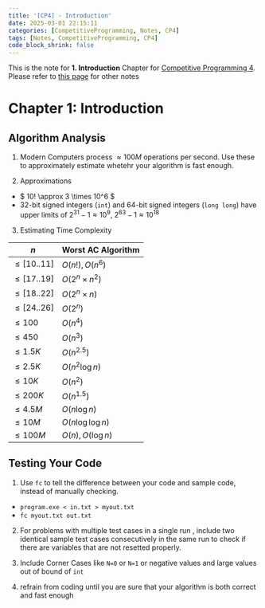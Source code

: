 ```yaml
---
title: '[CP4] - Introduction'
date: 2025-03-01 22:15:11
categories: [CompetitiveProgramming, Notes, CP4]
tags: [Notes, CompetitiveProgramming, CP4]
code_block_shrink: false
---
```


This is the note for **1. Introduction** Chapter for [Competitive Programming 4](https://cpbook.net/). Please refer to [this page](https://wfyishere.github.io/2025/03/01/Competitive-Programming4-Notes/
) for other notes

<!--more-->

# Chapter 1: Introduction

## Algorithm Analysis

1. Modern Computers process $\approx 100M$ operations per second. Use these to approximately estimate whetehr your algorithm is fast enough.

2. Approximations

- $ 10! \approx 3 \times 10^6 $
- 32-bit signed integers (`int`) and 64-bit signed integers (`long long`) have upper limits of  $2^{31}-1 \approx 10^9$, $2^{63}-1 \approx 10^{18}$

3. Estimating Time Complexity

| $n$        | Worst AC Algorithm        |
|------------|--------------------------|
| $\leq [10..11]$ | $O(n!), O(n^6)$ |
| $\leq [17..19]$ | $O(2^n \times n^2)$ |
| $\leq [18..22]$ | $O(2^n \times n)$ |
| $\leq [24..26]$ | $O(2^n)$ |
| $\leq 100$ | $O(n^4)$ |
| $\leq 450$ | $O(n^3)$ |
| $\leq 1.5K$ | $O(n^{2.5})$ |
| $\leq 2.5K$ | $O(n^2 \log n)$ |
| $\leq 10K$ | $O(n^2)$ |
| $\leq 200K$ | $O(n^{1.5})$ |
| $\leq 4.5M$ | $O(n \log n)$ |
| $\leq 10M$ | $O(n \log \log n)$ |
| $\leq 100M$ | $O(n), O(\log n)$ |


## Testing Your Code

1. Use `fc` to tell the difference between your code and sample code, instead of manually checking.
- `program.exe < in.txt > myout.txt`
-  `fc myout.txt out.txt`

2. For problems with multiple test cases in a single run , include two identical sample test cases consecutively in the same run to check if there are variables that are not resetted properly.

3. Include Corner Cases like `N=0` or `N=1` or negative values and large values out of bound of `int` 

2. refrain from coding until you are sure that your algorithm is both correct and fast enough